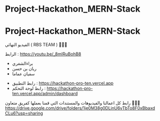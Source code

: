 ﻿# Project-Hackathon_MERN-Stack
# Project-Hackathon_MERN-Stack


الفيديو النهائي ( RBS TEAM )
🔻🔻🔻

الرابط : https://youtu.be/_8mIRuBohB8 

- براءالشغري
- ريان بن حسن
- سفيان عماما


* رابط التطبيق : https://hackathon-pro-ten.vercel.app
* رابط لوحة التحكم : https://hackathon-pro-ten.vercel.app/admin/dashboard

رابط كل اعمالنا والفيديوهات والمستندات التي قمنا بعملها كفريق متعاون
🔻🔻🔻
https://drive.google.com/drive/folders/1je0M38g0DLinU6vTbTo8F0xBbaxdCLu6?usp=sharing
